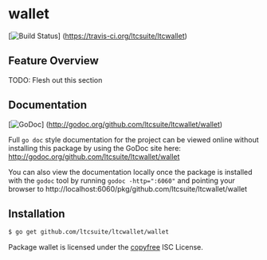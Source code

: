 wallet
======

[![Build Status](https://travis-ci.org/ltcsuite/ltcwallet.png?branch=master)]
(https://travis-ci.org/ltcsuite/ltcwallet)

## Feature Overview

TODO: Flesh out this section

## Documentation

[![GoDoc](https://godoc.org/github.com/ltcsuite/ltcwallet/wallet?status.png)]
(http://godoc.org/github.com/ltcsuite/ltcwallet/wallet)

Full `go doc` style documentation for the project can be viewed online without
installing this package by using the GoDoc site here:
http://godoc.org/github.com/ltcsuite/ltcwallet/wallet

You can also view the documentation locally once the package is installed with
the `godoc` tool by running `godoc -http=":6060"` and pointing your browser to
http://localhost:6060/pkg/github.com/ltcsuite/ltcwallet/wallet

## Installation

```bash
$ go get github.com/ltcsuite/ltcwallet/wallet
```

Package wallet is licensed under the [copyfree](http://copyfree.org) ISC
License.

